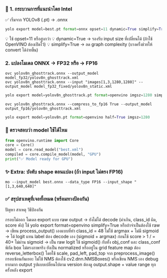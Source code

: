 ### 🔧 1. กระบวนการที่แนะนำโดย Intel

✅ เริ่มจาก YOLOv8 (.pt) → .onnx

```python
yolo export model=best.pt format=onnx opset=11 dynamic=True simplify=True
```
💡 ใช้ opset=11 หรือสูงกว่า
💡 dynamic=True → รองรับ input size ที่เปลี่ยนได้ (ถ้าใช้ OpenVINO ต้องเปิดไว้)
💡 simplify=True → ลด graph complexity (บางครั้งช่วยให้ convert ได้ง่ายขึ้น)

### 2. แปลงโมเดล ONNX → FP32 หรือ → FP16


```console
ovc yolov8n_ghosttrack.onnx --output_model model_fp32/yolov8n_ghosttrack.xml
ovc yolov8n_ghosttrack.onnx --input "images[1,3,1280,1280]" --output_model model_fp32_fixed/yolov8n_static.xml
```
```python
yolo export model=yolov8n_ghosttrack.pt format=openvino imgsz=1280 simplify=True
```


```console
ovc yolov8n_ghosttrack.onnx --compress_to_fp16 True --output_model output_fp16/yolov8n_ghosttrack.xml
```
```python
yolo export model=yolov8n.pt format=openvino half=True imgsz=1280
```

### 🔧 ตรวจสอบว่า model ใช้ได้ไหม

```python
from openvino.runtime import Core
core = Core()
model = core.read_model("best.xml")
compiled = core.compile_model(model, "GPU")
print("✅ Model ready for GPU")
```

### ✨ Extra: บังคับ shape ตอนแปลง (ถ้า input ไม่ตรง FP16)

```console
mo --input_model best.onnx --data_type FP16 --input_shape "[1,3,640,640]"
```

### ✅ สรุปสาเหตุที่เจอทั้งหมด (พร้อมทางป้องกัน)
ปัญหา	สาเหตุ	วิธีป้องกัน

กรอบไม่ออก	โมเดล export แบบ raw output → ยังไม่ได้ decode (ค่าเกิน, class_id ผิด, score พัง)	ใช้ yolo export format=openvino simplify=True
หรือถ้าจำเป็นต้องใช้ raw → เขียน process_output() เองแบบที่ทำ
class_id = 48	ไม่ใช้ argmax + ไม่มี sigmoid → ได้ logit แทน label	ต้อง decode เอง (sigmoid + argmax) ก่อนใช้
score > 1 / = 40+	ไม่ผ่าน sigmoid → เป็น raw logit	ใช้ sigmoid() กับทั้ง obj_conf และ class_conf
พิกัด box ไม่ตรงภาพจริง	ยังเป็น normalized หรืออยู่ใน grid feature map	ต้อง reverse_letterbox() โดยใช้ scale, pad_left, pad_top จาก preprocess_image()
กรอบซ้อนกันเยอะ	ไม่ใช้ NMS	ต้องใช้ cv2.dnn.NMSBoxes() หรือเขียน NMS เอง
debug ยากมาก	output รูปแบบเปลี่ยนไปตาม version	ต้องดู output.shape + value range ทุกครั้งหลัง export
